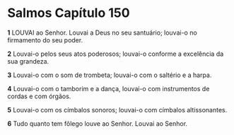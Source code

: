 # Salmos Capítulo 150

**1** 	LOUVAI ao Senhor. Louvai a Deus no seu santuário; louvai-o no firmamento do seu poder.

**2** 	Louvai-o pelos seus atos poderosos; louvai-o conforme a excelência da sua grandeza.

**3** 	Louvai-o com o som de trombeta; louvai-o com o saltério e a harpa.

**4** 	Louvai-o com o tamborim e a dança, louvai-o com instrumentos de cordas e com órgãos.

**5** 	Louvai-o com os címbalos sonoros; louvai-o com címbalos altissonantes.

**6** 	Tudo quanto tem fôlego louve ao Senhor. Louvai ao Senhor.

